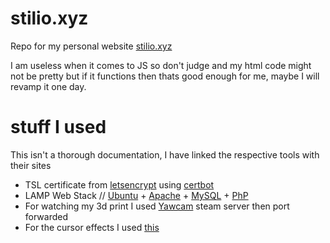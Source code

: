 # stilio.xyz

Repo for my personal website [stilio.xyz](https://www.stilio.xyz)

I am useless when it comes to JS so don't judge and my html code might not be pretty but if it functions then thats good enough for me, maybe I will revamp it one day.

# stuff I used

This isn't a thorough documentation, I have linked the respective tools with their sites

* TSL certificate from [letsencrypt](https://letsencrypt.org/) using [certbot](https://certbot.eff.org/)
* LAMP Web Stack // [Ubuntu](https://ubuntu.com/) + [Apache](https://httpd.apache.org/) + [MySQL](https://www.mysql.com/) + [PhP](https://www.php.net/)
* For watching my 3d print I used [Yawcam](https://www.yawcam.com/) steam server then port forwarded
* For the cursor effects I used [this](https://github.com/tholman/cursor-effects)
